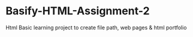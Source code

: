 # Basify-HTML-Assignment-2
Html Basic learning project to create file path, web pages &amp; html portfolio
